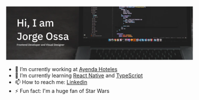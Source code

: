 ![header](https://raw.githubusercontent.com/georgehossa/georgehossa/main/assets/profile-header.png)
- 🔭 I’m currently working at [Ayenda Hoteles](https://www.ayenda.com/)
- 🌱 I’m currently learning [React Native](https://reactnative.dev/) and [TypeScript](https://www.typescriptlang.org/)
- 📫 How to reach me: [Linkedin](https://www.linkedin.com/in/jorgehossa/)
- ⚡ Fun fact: I'm a huge fan of Star Wars

